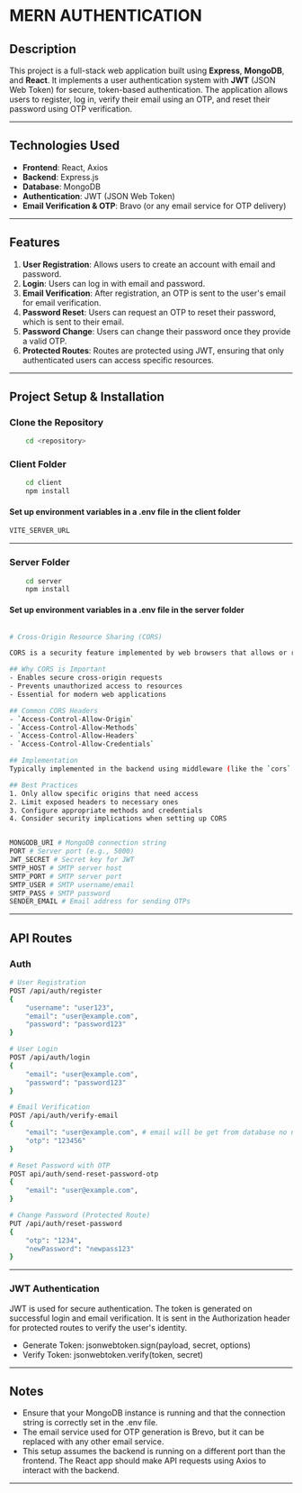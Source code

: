 # MERN AUTHENTICATION

## Description

This project is a full-stack web application built using **Express**, **MongoDB**, and **React**. It implements a user authentication system with **JWT** (JSON Web Token) for secure, token-based authentication. The application allows users to register, log in, verify their email using an OTP, and reset their password using OTP verification.

---

## Technologies Used

- **Frontend**: React, Axios
- **Backend**: Express.js
- **Database**: MongoDB
- **Authentication**: JWT (JSON Web Token)
- **Email Verification & OTP**: Bravo (or any email service for OTP delivery)

---

## Features

1. **User Registration**: Allows users to create an account with email and password.
2. **Login**: Users can log in with email and password.
3. **Email Verification**: After registration, an OTP is sent to the user's email for email verification.
4. **Password Reset**: Users can request an OTP to reset their password, which is sent to their email.
5. **Password Change**: Users can change their password once they provide a valid OTP.
6. **Protected Routes**: Routes are protected using JWT, ensuring that only authenticated users can access specific resources.

---

## Project Setup & Installation

### Clone the Repository

```bash
    cd <repository>
```

### Client Folder

```bash
    cd client
    npm install
```

#### Set up environment variables in a .env file in the client folder

```bash
VITE_SERVER_URL
```

---

### Server Folder

```bash
    cd server
    npm install
```

#### Set up environment variables in a .env file in the server folder

```bash

# Cross-Origin Resource Sharing (CORS)

CORS is a security feature implemented by web browsers that allows or restricts web applications running at one origin to make requests for resources from a different origin. 

## Why CORS is Important
- Enables secure cross-origin requests
- Prevents unauthorized access to resources
- Essential for modern web applications

## Common CORS Headers
- `Access-Control-Allow-Origin`
- `Access-Control-Allow-Methods`
- `Access-Control-Allow-Headers`
- `Access-Control-Allow-Credentials`

## Implementation
Typically implemented in the backend using middleware (like the `cors` package in Node.js) to handle cross-origin requests properly and securely.

## Best Practices
1. Only allow specific origins that need access
2. Limit exposed headers to necessary ones
3. Configure appropriate methods and credentials
4. Consider security implications when setting up CORS


MONGODB_URI # MongoDB connection string
PORT # Server port (e.g., 5000)
JWT_SECRET # Secret key for JWT
SMTP_HOST # SMTP server host
SMTP_PORT # SMTP server port
SMTP_USER # SMTP username/email
SMTP_PASS # SMTP password
SENDER_EMAIL # Email address for sending OTPs 

```

---

## API Routes

### Auth

```bash
# User Registration
POST /api/auth/register
{
    "username": "user123",
    "email": "user@example.com",
    "password": "password123"
}

# User Login
POST /api/auth/login
{
    "email": "user@example.com",
    "password": "password123"
}

# Email Verification
POST /api/auth/verify-email
{
    "email": "user@example.com", # email will be get from database no need to enter email address
    "otp": "123456"
}

# Reset Password with OTP
POST api/auth/send-reset-password-otp
{
    "email": "user@example.com",
}

# Change Password (Protected Route)
PUT /api/auth/reset-password
{
    "otp": "1234",
    "newPassword": "newpass123"
}

```

---

### JWT Authentication

JWT is used for secure authentication. The token is generated on successful login and email verification. It is sent in the Authorization header for protected routes to verify the user's identity.

- Generate Token: jsonwebtoken.sign(payload, secret, options)
- Verify Token: jsonwebtoken.verify(token, secret)

---

## Notes

- Ensure that your MongoDB instance is running and that the connection string is correctly set in the .env file.
- The email service used for OTP generation is Brevo, but it can be replaced with any other email service.
- This setup assumes the backend is running on a different port than the frontend. The React app should make API requests using Axios to interact with the backend.

---
